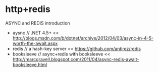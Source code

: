http+redis
=============================

ASYNC and REDIS introduction

* aysnc // .NET 4.5+ << http://blogs.msdn.com/b/dotnet/archive/2012/04/03/async-in-4-5-worth-the-await.aspx
* redis // a hash-key server << https://github.com/antirez/redis
* booksleeve // async+redis with booksleeve << http://marcgravell.blogspot.com/2011/04/async-redis-await-booksleeve.html